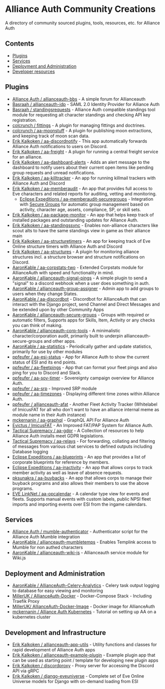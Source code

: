 # Alliance Auth Community Creations

A directory of community sourced plugins, tools, resources, etc. for Alliance Auth

## Contents

- [Plugins](#plugins)
- [Services](#services)
- [Deployment and Administration](#deployment-and-administration)
- [Developer resources](#developer-resources)

## Plugins

- [Alliance Auth / allianceauth-bbs](https://gitlab.com/allianceauth/allianceauth-bbs) - A simple forum for Allianceauth
- [Basraah / allianceauth-idp](https://gitlab.com/basraah/allianceauth-idp) - SAML 2.0 Identity Provider for Alliance Auth
- [Basraah / standingsrequests](https://gitlab.com/basraah/standingsrequests) - Alliance Auth compatible standings tool module for requesting alt character standings and checking API key registration.
- [colcrunch / fittings](https://gitlab.com/colcrunch/fittings) - A plugin for managing fittings and doctrines.
- [colcrunch / aa-moonstuff](https://gitlab.com/colcrunch/aa-moonstuff) - A plugin for publishing moon extractions, and keeping track of moon scan data.
- [Erik Kalkoken / aa-discordnotify](https://gitlab.com/ErikKalkoken/aa-discordnotify) - This app automatically forwards Alliance Auth notifications to users on Discord.
- [Erik Kalkoken / aa-freight](https://gitlab.com/ErikKalkoken/aa-freight.git) - A plugin for running a central freight service for an alliance.
- [Erik Kalkoken / aa-dashboard-alerts](https://gitlab.com/ErikKalkoken/aa-dashboard-alerts) - Adds an alert message to the dashboard to notify users about their current open items like pending group requests and unread notifications.
- [Erik Kalkoken / aa-killtracker](https://gitlab.com/ErikKalkoken/aa-killtracker) - An app for running killmail trackers with Alliance Auth and Discord
- [Erik Kalkoken / aa-memberaudit](https://gitlab.com/ErikKalkoken/aa-memberaudit) - An app that provides full access to Eve characters and related reports for auditing, vetting and monitoring.
  - [Eclipse Expeditions / aa-memberaudit-securegroups](https://gitlab.com/eclipse-expeditions/aa-memberaudit-securegroups) - Integration with [Secure Groups](https://github.com/pvyParts/allianceauth-secure-groups) for automatic group management based on activity, character age, assets, compliance, SP, or skill sets.
- [Erik Kalkoken / aa-package-monitor](https://gitlab.com/ErikKalkoken/aa-package-monitor) - An app that helps keep track of installed packages and outstanding updates for Alliance Auth.
- [Erik Kalkoken / aa-standingssync](https://gitlab.com/ErikKalkoken/aa-standingssync.git) - Enables non-alliance characters like scout alts to have the same standings view in game as their alliance main
- [Erik Kalkoken / aa-structuretimers](https://gitlab.com/ErikKalkoken/aa-structuretimers) - An app for keeping track of Eve Online structure timers with Alliance Auth and Discord
- [Erik Kalkoken / aa-structures](https://gitlab.com/ErikKalkoken/aa-structures) - A plugin for monitoring alliance structures incl. a structure browser and structure notifications on Discord.
- [AaronKable / aa-corpstats-two](https://github.com/pvyParts/allianceauth-corpstats-two) - Extended Corpstats module for AllianceAuth with speed and functionality in mind.
- [AaronKable / allianceauth-signal-pings](https://github.com/pvyParts/allianceauth-signal-pings) - A simple plugin to send a "signal" to a discord webhook when a user does something in auth.
- [AaronKable / allianceauth-group-assigner](https://github.com/pvyParts/allianceauth-group-assigner) - Admin app to add groups to users when they change States.
- [AaronKable / aa-discordbot](https://github.com/pvyParts/allianceauth-discordbot) - Discordbot for AllianceAuth that can interact with the Django project, send Channel and Direct Messages and be extended upon by other Community Apps
- [AaronKable / allianceauth-secure-groups](https://github.com/pvyParts/allianceauth-secure-groups) - Groups with required or automatic filters, Supports apps for Skills, Item, Activity or any checks you can think of making.
- [AaronKable / allianceauth-corp-tools](https://github.com/pvyParts/allianceauth-corp-tools) - A minimalistic character/corporation audit, primarily built to underpin allianceauth-secure-groups and other apps.
- [AaronKable / aa-statistics](https://github.com/pvyParts/aa-statistics) - Periodically gather and update statistics, primarily for use by other modules
- [ppfeufer / aa-esi-status](https://github.com/ppfeufer/aa-esi-status) - App for Alliance Auth to show the current status of ESI and its end points.
- [ppfeufer / aa-fleetpings](https://github.com/ppfeufer/aa-fleetpings) - App that can format your fleet pings and also ping for you to Discord and Slack.
- [ppfeufer / aa-sov-timer](https://github.com/ppfeufer/aa-sov-timer) - Sovereignty campaign overview for Alliance Auth.
- [ppfeufer / aa-srp](https://github.com/ppfeufer/aa-srp) - Improved SRP module
- [ppfeufer / aa-timezones](https://github.com/ppfeufer/aa-timezones) - Displaying different time zones within Alliance Auth.
- [ppfeufer / allianceauth-afat](https://github.com/ppfeufer/allianceauth-afat) - Another Fleet Activity Tracker (Whitelabel of ImicusFAT for all who don't want to have an alliance internal meme as module name in their Auth instance)
- [mckernanin / aa-graphql](https://github.com/mckernanin/aa-graphql) - GraphQL API For Alliance Auth
- [Evictus / ImicusFAT](https://gitlab.com/evictus.iou/allianceauth-imicusfat) - An Improved FAT/PAP System for Alliance Auth.
- [Tactical Supremacy / aa-gdpr](https://gitlab.com/tactical-supremacy/aa-gdpr) - A Collection of resources to help Alliance Auth installs meet GDPR legislations.
- [Tactical Supremacy / aa-relays](https://gitlab.com/tactical-supremacy/aa-relays) - For forwarding, collating and filtering of messages from various chat services to defined outputs including Database logging
- [Eclipse Expeditions / aa-blueprints](https://gitlab.com/eclipse-expeditions/aa-blueprints) - An app that provides a list of corporate blueprints for reference by members.
- [Eclipse Expeditions / aa-inactivity](https://gitlab.com/eclipse-expeditions/aa-inactivity) - An app that allows corps to track member activity as well as leave of absence requests.
- [pksunakra / aa-buybacks](https://gitlab.com/pksunkara/aa-buybacks) - An app that allows corps to manage their buyback programs and also allows their members to use the above programs.
- [EVE LinkNet / aa-opcalendar](https://gitlab.com/paulipa/allianceauth-opcalendar) - A calendar type view for events and fleets. Supports manual events with custom labels, public NPSI fleet imports and importing events over ESI from the ingame calendars.

## Services

- [Alliance Auth / mumble-authenticator](https://gitlab.com/allianceauth/mumble-authenticator) - Authenticator script for the Alliance Auth Mumble integration
- [AaronKable / allianceauth-mumbletemps](https://github.com/pvyParts/allianceauth-mumble-temp) - Enables Templink access to Mumble for non authed characters
- [AaronKable / allianceauth-wiki-js](https://github.com/pvyParts/allianceauth-wiki-js) - Allianceauth service module for Wiki.js

## Deployment and Administration

- [AaronKable / AllianceAuth-Celery-Analytics](https://github.com/pvyParts/allianceauth-celeryanalytics) - Celery task output logging to database for easy viewing and monitoring
- [MillerUK / AllianceAuth-Docker](https://github.com/milleruk/alliance_auth_docker) -  Docker-Compose Stack - Including Traefik Proxy
- [MillerUK/ AllianceAuth-Docker-Image](https://hub.docker.com/r/milleruk/allianceauth) - Docker image for AllianceAuth
- [mckernanin / Alliance Auth Kubernetes](https://github.com/mckernanin/alliance-auth-kubernetes) - Tutorial on setting up AA on a kubernetes cluster

## Development and Infrastructure

- [Erik Kalkoken / allianceauth-app-utils](https://gitlab.com/ErikKalkoken/allianceauth-app-utils) - Utility functions and classes for rapid development of Alliance Auth apps
- [Erik Kalkoken / allianceauth-example-plugin](https://gitlab.com/ErikKalkoken/allianceauth-example-plugin) - Example plugin app that can be used as starting point / template for developing new plugin apps
- [Erik Kalkoken / discordproxy](https://gitlab.com/ErikKalkoken/discordproxy) - Proxy server for accessing the Discord API via gRPC
- [Erik Kalkoken / django-eveuniverse](https://gitlab.com/ErikKalkoken/django-eveuniverse) - Complete set of Eve Online Universe models for Django with on-demand loading from ESI
